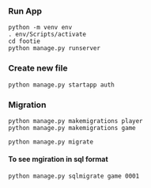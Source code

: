 ### Run App

```
python -m venv env
. env/Scripts/activate
cd footie
python manage.py runserver
```

### Create new file
```
python manage.py startapp auth
```

### Migration
```
python manage.py makemigrations player
python manage.py makemigrations game

python manage.py migrate

```
#### To see mgiration in sql format
```
python manage.py sqlmigrate game 0001
```